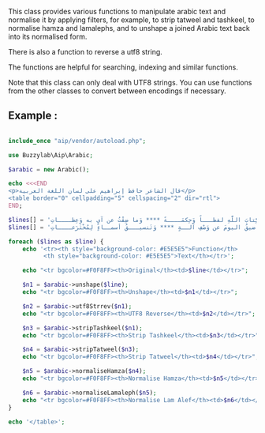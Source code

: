 This class provides various functions to manipulate arabic text and normalise it by applying filters, for example, to strip tatweel and tashkeel, to normalise hamza and lamalephs, and to unshape a joined Arabic text back into its normalised form.

There is also a function to reverse a utf8 string.

The functions are helpful for searching, indexing and similar functions.

Note that this class can only deal with UTF8 strings. You can use functions from the other classes to convert between encodings if necessary.

## Example :

```php

include_once "aip/vendor/autoload.php";

use Buzzylab\Aip\Arabic;

$arabic = new Arabic();

echo <<<END
<p>قال الشاعر حافظ إبراهيم على لسان اللغة العربية</p>
<table border="0" cellpadding="5" cellspacing="2" dir="rtl">
END;

$lines[] = 'وَسِعْتُ كِتابَ اللَّهِ لفظـــاً وَحِكمَــــةً **** وَما ضِقْتُ عن آيٍ به وَعِظــــاتِ';
$lines[] = 'فَكيفَ أَضيقُ اليومَ عن وَصْفِ آلــةٍ **** وَتَنسيـــقُ أسمــاءٍ لِمُخْتَرَعــــاتِ';

foreach ($lines as $line) {
    echo '<tr><th style="background-color: #E5E5E5">Function</th>
          <th style="background-color: #E5E5E5">Text</th></tr>';

    echo "<tr bgcolor=#F0F8FF><th>Original</th><td>$line</td></tr>";

    $n1 = $arabic->unshape($line);
    echo "<tr bgcolor=#F0F8FF><th>Unshape</th><td>$n1</td></tr>";

    $n2 = $arabic->utf8Strrev($n1);
    echo "<tr bgcolor=#F0F8FF><th>UTF8 Reverse</th><td>$n2</td></tr>";

    $n3 = $arabic->stripTashkeel($n1);
    echo "<tr bgcolor=#F0F8FF><th>Strip Tashkeel</th><td>$n3</td></tr>";

    $n4 = $arabic->stripTatweel($n3);
    echo "<tr bgcolor=#F0F8FF><th>Strip Tatweel</th><td>$n4</td></tr>";

    $n5 = $arabic->normaliseHamza($n4);
    echo "<tr bgcolor=#F0F8FF><th>Normalise Hamza</th><td>$n5</td></tr>";

    $n6 = $arabic->normaliseLamaleph($n5);
    echo "<tr bgcolor=#F0F8FF><th>Normalise Lam Alef</th><td>$n6</td></tr>";
}

echo '</table>';

```